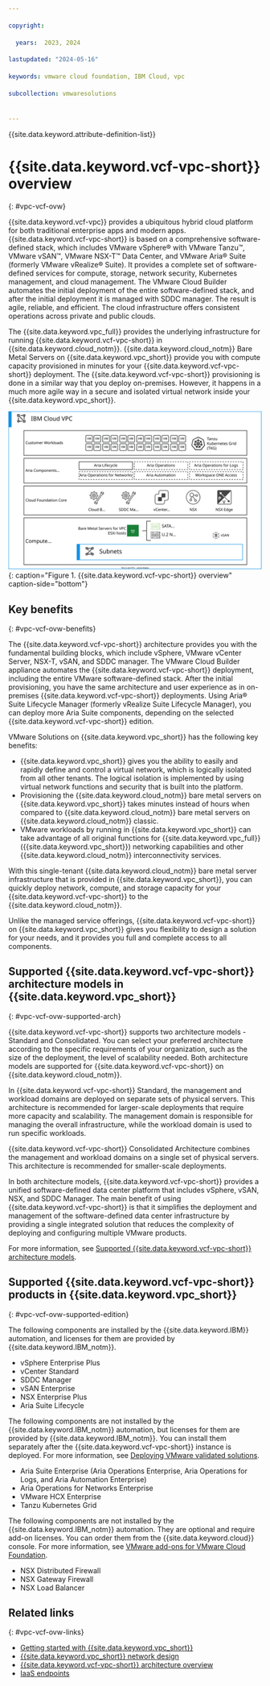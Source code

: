```yaml
---

copyright:

  years:  2023, 2024

lastupdated: "2024-05-16"
  
keywords: vmware cloud foundation, IBM Cloud, vpc

subcollection: vmwaresolutions


---
```


{{site.data.keyword.attribute-definition-list}}

# {{site.data.keyword.vcf-vpc-short}} overview
{: #vpc-vcf-ovw}

{{site.data.keyword.vcf-vpc}} provides a ubiquitous hybrid cloud platform for both traditional enterprise apps and modern apps. {{site.data.keyword.vcf-vpc-short}} is based on a comprehensive software-defined stack, which includes VMware vSphere® with VMware Tanzu™, VMware vSAN™, VMware NSX-T™ Data Center, and VMware Aria® Suite (formerly VMware vRealize® Suite). It provides a complete set of software-defined services for compute, storage, network security, Kubernetes management, and cloud management. The VMware Cloud Builder automates the initial deployment of the entire software-defined stack, and after the initial deployment it is managed with SDDC manager. The result is agile, reliable, and efficient. The cloud infrastructure offers consistent operations across private and public clouds.

The {{site.data.keyword.vpc_full}} provides the underlying infrastructure for running {{site.data.keyword.vcf-vpc-short}} in {{site.data.keyword.cloud_notm}}. {{site.data.keyword.cloud_notm}} Bare Metal Servers on {{site.data.keyword.vpc_short}} provide you with compute capacity provisioned in minutes for your {{site.data.keyword.vcf-vpc-short}} deployment. The {{site.data.keyword.vcf-vpc-short}} provisioning is done in a similar way that you deploy on-premises. However, it happens in a much more agile way in a secure and isolated virtual network inside your {{site.data.keyword.vpc_short}}.

![{{site.data.keyword.vcf-vpc-short}} overview](../images/vcf-vpc-v2-overview.svg "{{site.data.keyword.vcf-vpc-short}} overview"){: caption="Figure 1. {{site.data.keyword.vcf-vpc-short}} overview" caption-side="bottom"}

## Key benefits
{: #vpc-vcf-ovw-benefits}

The {{site.data.keyword.vcf-vpc-short}} architecture provides you with the fundamental building blocks, which include vSphere, VMware vCenter Server, NSX-T, vSAN, and SDDC manager. The VMware Cloud Builder appliance automates the {{site.data.keyword.vcf-vpc-short}} deployment, including the entire VMware software-defined stack. After the initial provisioning, you have the same architecture and user experience as in on-premises {{site.data.keyword.vcf-vpc-short}} deployments. Using Aria® Suite Lifecycle Manager (formerly vRealize Suite Lifecycle Manager), you can deploy more Aria Suite components, depending on the selected {{site.data.keyword.vcf-vpc-short}} edition.

VMware Solutions on {{site.data.keyword.vpc_short}} has the following key benefits:

* {{site.data.keyword.vpc_short}} gives you the ability to easily and rapidly define and control a virtual network, which is logically isolated from all other tenants. The logical isolation is implemented by using virtual network functions and security that is built into the platform.
* Provisioning the {{site.data.keyword.cloud_notm}} bare metal servers on {{site.data.keyword.vpc_short}} takes minutes instead of hours when compared to {{site.data.keyword.cloud_notm}} bare metal servers on {{site.data.keyword.cloud_notm}} classic.
* VMware workloads by running in {{site.data.keyword.vpc_short}} can take advantage of all original functions for {{site.data.keyword.vpc_full}} ({{site.data.keyword.vpc_short}}) networking capabilities and other {{site.data.keyword.cloud_notm}} interconnectivity services.

With this single-tenant {{site.data.keyword.cloud_notm}} bare metal server infrastructure that is provided in {{site.data.keyword.vpc_short}}, you can quickly deploy network, compute, and storage capacity for your {{site.data.keyword.vcf-vpc-short}} to the {{site.data.keyword.cloud_notm}}.

Unlike the managed service offerings, {{site.data.keyword.vcf-vpc-short}} on {{site.data.keyword.vpc_short}} gives you flexibility to design a solution for your needs, and it provides you full and complete access to all components.

## Supported {{site.data.keyword.vcf-vpc-short}} architecture models in {{site.data.keyword.vpc_short}}
{: #vpc-vcf-ovw-supported-arch}

{{site.data.keyword.vcf-vpc-short}} supports two architecture models - Standard and Consolidated. You can select your preferred architecture according to the specific requirements of your organization, such as the size of the deployment, the level of scalability needed. Both architecture models are supported for {{site.data.keyword.vcf-vpc-short}} on {{site.data.keyword.cloud_notm}}.

In {{site.data.keyword.vcf-vpc-short}} Standard, the management and workload domains are deployed on separate sets of physical servers. This architecture is recommended for larger-scale deployments that require more capacity and scalability. The management domain is responsible for managing the overall infrastructure, while the workload domain is used to run specific workloads. 

{{site.data.keyword.vcf-vpc-short}} Consolidated Architecture combines the management and workload domains on a single set of physical servers. This architecture is recommended for smaller-scale deployments.

In both architecture models, {{site.data.keyword.vcf-vpc-short}} provides a unified software-defined data center platform that includes vSphere, vSAN, NSX, and SDDC Manager. The main benefit of using {{site.data.keyword.vcf-vpc-short}} is that it simplifies the deployment and management of the software-defined data center infrastructure by providing a single integrated solution that reduces the complexity of deploying and configuring multiple VMware products.

For more information, see [Supported {{site.data.keyword.vcf-vpc-short}} architecture models](/docs/vmwaresolutions?topic=vmwaresolutions-vpc-vcf-architectures).

## Supported {{site.data.keyword.vcf-vpc-short}} products in {{site.data.keyword.vpc_short}}
{: #vpc-vcf-ovw-supported-edition}

The following components are installed by the {{site.data.keyword.IBM}} automation, and licenses for them are provided by {{site.data.keyword.IBM_notm}}.

* vSphere Enterprise Plus
* vCenter Standard
* SDDC Manager
* vSAN Enterprise
* NSX Enterprise Plus
* Aria Suite Lifecycle

The following components are not installed by the {{site.data.keyword.IBM_notm}} automation, but licenses for them are provided by {{site.data.keyword.IBM_notm}}. You can install them separately after the {{site.data.keyword.vcf-vpc-short}} instance is deployed. For more information, see [Deploying VMware validated solutions](/docs/vmwaresolutions?topic=vmwaresolutions-vpc-vcf-deploy-vvs).

* Aria Suite Enterprise (Aria Operations Enterprise, Aria Operations for Logs, and Aria Automation Enterprise)
* Aria Operations for Networks Enterprise
* VMware HCX Enterprise
* Tanzu Kubernetes Grid

The following components are not installed by the {{site.data.keyword.IBM_notm}} automation. They are optional and require add-on licenses. You can order them from the {{site.data.keyword.cloud}} console. For more information, see [VMware add-ons for VMware Cloud Foundation](/docs/vmwaresolutions?topic=vmwaresolutions-vmware-add-ons).

* NSX Distributed Firewall
* NSX Gateway Firewall
* NSX Load Balancer

## Related links
{: #vpc-vcf-ovw-links}

* [Getting started with {{site.data.keyword.vpc_short}}](/docs/vpc?topic=vpc-getting-started)
* [{{site.data.keyword.vpc_short}} network design](/docs/vmwaresolutions?topic=vmwaresolutions-vpc-vcf-vpc-deployment)
* [{{site.data.keyword.vcf-vpc-short}} architecture overview](/docs/vmwaresolutions?topic=vmwaresolutions-vpc-vcf-arch-overview)
* [IaaS endpoints](/docs/vpc?topic=vpc-service-endpoints-for-vpc#infrastructure-as-a-service-iaas-endpoints)
